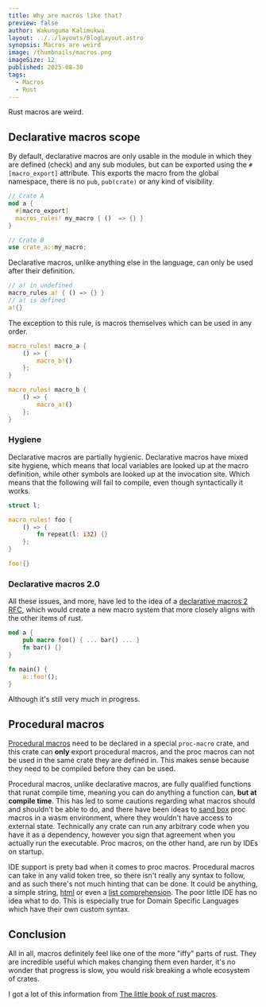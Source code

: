 ```yaml
---
title: Why are macros like that?
preview: false
author: Wakunguma Kalimukwa
layout: ../../layouts/BlogLayout.astro
synopsis: Macros are weird
image: /thumbnails/macros.png
imageSize: 12
published: 2025-08-30
tags:
  - Macros
  - Rust
---
```



Rust macros are weird.


## Declarative macros scope
By default, declarative macros are only usable in the module in which they are defined (check) and any sub modules, but can be exported using the 
`#[macro_export]` attribute. This exports the macro from the global namespace, there is no `pub`, `pub(crate)` or any kind of visibility.

```rust
// Crate A
mod a {
  #[macro_export]
  macros_rules! my_macro { ()  => {} }
}

// Crate B
use crate_a::my_macro;
```

Declarative macros, unlike anything else in the language, can only be used after their definition.

```rust
// a! in undefined
macro_rules a! { () => {} }
// a! is defined
a!{}
```

The exception to this rule, is macros themselves which can be used in any order.

```rust
macro_rules! macro_a {
    () => {
        macro_b!()
    };
}

macro_rules! macro_b {
    () => {
        macro_a!()
    };
}
```

### Hygiene
Declarative macros are partially hygienic.
Declarative macros have mixed site hygiene, which means that local variables are looked up at the macro definition, while other symbols are looked up at the invocation site. Which means
that the following will fail to compile, even though syntactically it works.

```rust
struct l;

macro_rules! foo {
    () => {
        fn repeat(l: i32) {}
    };
}

foo!{}
```


### Declarative macros 2.0
All these issues, and more, have led to the idea of a [declarative macros 2](https://github.com/rust-lang/rust/issues/39412) [RFC](https://github.com/rust-lang/rfcs/blob/master/text/1584-macros.md),
which would create a new macro system that more closely aligns with the other items of rust.

```rust
mod a {
    pub macro foo() { ... bar() ... }
    fn bar() {}
}

fn main() {
    a::foo!(); 
}
```

Although it's still very much in progress.

## Procedural macros

[Procedural macros](https://doc.rust-lang.org/nightly/reference/procedural-macros.html) need to be declared in a special `proc-macro` crate, 
and this crate can **only** export procedural macros, and the proc macros can not be used in the same crate they are defined in. 
This makes sense because they need to be compiled before they can be used.


Procedural macros, unlike declarative macros, are fully qualified functions that runat compile time, meaning you can do anything a function can, **but at compile time**.
This has led to some cautions regarding what macros should and shouldn't be able to do, and there have been ideas to 
[sand box](https://internals.rust-lang.org/t/pre-rfc-sandboxed-deterministic-reproducible-efficient-wasm-compilation-of-proc-macros/19359) proc macros 
in a wasm environment, where they wouldn't have access to external state. Technically any crate can run any arbitrary code when you have it as a dependency, however you sign that agreement when you actually run the executable. Proc macros, on the other hand, are run by IDEs on startup.

IDE support is prety bad when it comes to proc macros. Procedural macros can take in any valid token tree, so there isn't really any syntax to follow, and as such
there's not much hinting that can be done. It could be anything, a simple string, [html](https://yew.rs/docs/concepts/basic-web-technologies/html) 
or even a [list comprehension](https://crates.io/crates/list_comprehension_macro). The poor little IDE has no idea what to do. This is especially true for
Domain Specific Languages which have their own custom syntax.

## Conclusion
All in all, macros definitely feel like one of the more "iffy" parts of rust. They are incredible useful which makes changing them even harder, it's no wonder that progress is slow, you
would risk breaking a whole ecosystem of crates.

I got a lot of this information from [The little book of rust macros](https://lukaswirth.dev/tlborm/introduction.html).
